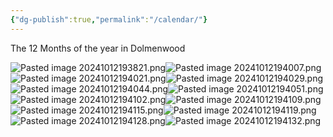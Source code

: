 ```yaml
---
{"dg-publish":true,"permalink":"/calendar/"}
---
```




The 12 Months of the year in Dolmenwood

![Pasted image 20241012193821.png](/img/user/Images/Pasted%20image%2020241012193821.png)![Pasted image 20241012194007.png](/img/user/Images/Pasted%20image%2020241012194007.png)![Pasted image 20241012194021.png](/img/user/Images/Pasted%20image%2020241012194021.png)![Pasted image 20241012194029.png](/img/user/Images/Pasted%20image%2020241012194029.png)![Pasted image 20241012194044.png](/img/user/Images/Pasted%20image%2020241012194044.png)![Pasted image 20241012194051.png](/img/user/Images/Pasted%20image%2020241012194051.png)![Pasted image 20241012194102.png](/img/user/Images/Pasted%20image%2020241012194102.png)![Pasted image 20241012194109.png](/img/user/Images/Pasted%20image%2020241012194109.png)![Pasted image 20241012194115.png](/img/user/Images/Pasted%20image%2020241012194115.png)![Pasted image 20241012194119.png](/img/user/Images/Pasted%20image%2020241012194119.png)![Pasted image 20241012194128.png](/img/user/Images/Pasted%20image%2020241012194128.png)![Pasted image 20241012194132.png](/img/user/Images/Pasted%20image%2020241012194132.png)